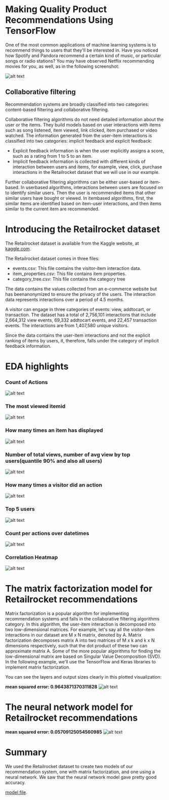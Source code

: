 # Making Quality Product Recommendations Using TensorFlow
One of the most common applications of machine learning systems is to recommend things to users that they'll be interested in. 
Have you noticed how Spotify and Pandora recommend a certain kind of music, or particular songs or radio stations? 
You may  have observed Netflix recommending movies for you, as well, as in the following screenshot:

![alt text](https://github.com/Giats2498/Giats-ecommerce_-recommender_system/blob/master/Images/netflix.jpeg "Logo Title Text 1")

## Collaborative filtering
Recommendation systems are broadly classified into two categories: content-based filtering and collaborative filtering.

Collaborative filtering algorithms do not need detailed information about the user or the items. 
They build models based on user interactions with items such as song listened, item viewed, link clicked, item purchased or video watched. The information generated from the user-item interactions is classified into two categories: implicit feedback and explicit feedback:
* Explicit feedback information is when the user explicitly assigns a score, such as a rating from 1 to 5 to an item.
* Implicit feedback information is collected with different kinds of interaction between users and items, for example, view, click, purchase interactions in the Retailrocket dataset that we will use in our example.

Further collaborative filtering algorithms can be either user-based or item-based. In userbased algorithms, interactions between users are focused on to identify similar users. Then
the user is recommended items that other similar users have bought or viewed. In itembased algorithms, first, the similar items are identified based on item-user interactions, and
then items similar to the current item are recommended.

# Introducing the Retailrocket dataset
The Retailrocket dataset is available from the Kaggle website, at [kaggle.com](https://www.kaggle.com/retailrocket/ecommerce-dataset).

The Retailrocket dataset comes in three files:
* events.csv: This file contains the visitor-item interaction data.
* item_properties.сsv: This file contains item properties.
* category_tree.csv: This file contains the category tree

The data contains the values collected from an e-commerce website but has beenanonymized to ensure the privacy of the users. The interaction data represents interactions over a period of 4.5 months.

A visitor can engage in three categories of events: view, addtocart, or transaction. The dataset has a total of 2,756,101 interactions that include 2,664,312 view events, 69,332 addtocart events, and 22,457 transaction events. The interactions are from 1,407,580 unique visitors.

Since the data contains the user-item interactions and not the explicit ranking of items by users, it, therefore, falls under the category of implicit feedback information.

# EDA highlights

### Count of Actions
![alt text](https://github.com/Giats2498/Giats-ecommerce_-recommender_system/blob/master/Images/Count%20of%20Actions.png "Logo Title Text 1")

### The most viewed itemid
![alt text](https://github.com/Giats2498/Giats-ecommerce_-recommender_system/blob/master/Images/top%20viewed%20itemdid.png "Logo Title Text 1")

### How many times an item has displayed
![alt text](https://github.com/Giats2498/Giats-ecommerce_-recommender_system/blob/master/Images/number%20of%20times%20item%20apperead.png "Logo Title Text 1")

### Number of total views, number of avg view by top users(quantile 90% and also all users)
![alt text](https://github.com/Giats2498/Giats-ecommerce_-recommender_system/blob/master/Images/top%20users-viewed%20item.png "Logo Title Text 1")

### How many times a visitor did an action
![alt text](https://github.com/Giats2498/Giats-ecommerce_-recommender_system/blob/master/Images/visitor%20action%20count.png "Logo Title Text 1")

### Top 5 users
![alt text](https://github.com/Giats2498/Giats-ecommerce_-recommender_system/blob/master/Images/top5%20users.png "Logo Title Text 1")

### Count per actions over datetimes
![alt text](https://github.com/Giats2498/Giats-ecommerce_-recommender_system/blob/master/Images/time%20series.png "Logo Title Text 1")

### Correlation Heatmap
![alt text](https://github.com/Giats2498/Giats-ecommerce_-recommender_system/blob/master/Images/Correlation%20Heatmap.png "Logo Title Text 1")

# The matrix factorization model for Retailrocket recommendations
Matrix factorization is a popular algorithm for implementing recommendation systems and
falls in the collaborative filtering algorithms category. In this algorithm, the user-item
interaction is decomposed into two low-dimensional matrices. For example, let's say all the
visitor-item interactions in our dataset are M x N matrix, denoted by A. Matrix factorization
decomposes matrix A into two matrices of M x k and k x N dimensions respectively, such
that the dot product of these two can approximate matrix A. Some of the more popular
algorithms for finding the low-dimensional matrix are based on Singular Value
Decomposition (SVD). In the following example, we'll use the TensorFlow and Keras
libraries to implement matrix factorization.

You can see the layers and output sizes clearly in this plotted visualization:

**mean squared error: 0.9643871370311828**
![alt text](https://github.com/Giats2498/Giats-ecommerce_-recommender_system/blob/master/Images/matrix%20factorization.png "Logo Title Text 1")

# The neural network model for Retailrocket recommendations

**mean squared error: 0.05709125054560985**
![alt text](https://github.com/Giats2498/Giats-ecommerce_-recommender_system/blob/master/Images/neural%20network.png "Logo Title Text 1")

# Summary
We used the Retailrocket dataset to create two models of our recommendation system, one with matrix factorization, and one using a neural network.
We saw that the neural network model gave pretty good accuracy.

[model file](https://github.com/Giats2498/Giats-ecommerce_-recommender_system/blob/master/model).
